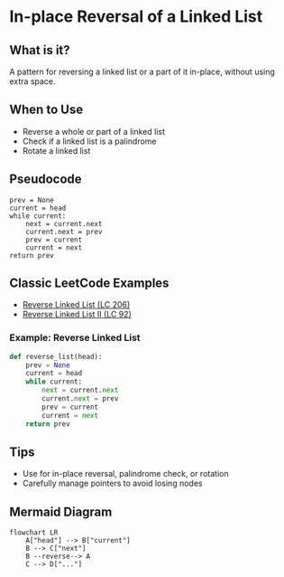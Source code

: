 # In-place Reversal of a Linked List

## What is it?
A pattern for reversing a linked list or a part of it in-place, without using extra space.

## When to Use
- Reverse a whole or part of a linked list
- Check if a linked list is a palindrome
- Rotate a linked list

## Pseudocode
```text
prev = None
current = head
while current:
    next = current.next
    current.next = prev
    prev = current
    current = next
return prev
```

## Classic LeetCode Examples
- [Reverse Linked List (LC 206)](https://leetcode.com/problems/reverse-linked-list/)
- [Reverse Linked List II (LC 92)](https://leetcode.com/problems/reverse-linked-list-ii/)

### Example: Reverse Linked List
```python
def reverse_list(head):
    prev = None
    current = head
    while current:
        next = current.next
        current.next = prev
        prev = current
        current = next
    return prev
```

## Tips
- Use for in-place reversal, palindrome check, or rotation
- Carefully manage pointers to avoid losing nodes

## Mermaid Diagram

```mermaid
flowchart LR
    A["head"] --> B["current"]
    B --> C["next"]
    B --reverse--> A
    C --> D["..."]
``` 